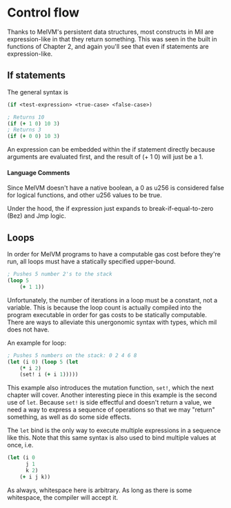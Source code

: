 # Control flow

Thanks to MelVM's persistent data structures, most constructs in Mil are
expression-like in that they return something. This was
seen in the built in functions of Chapter 2, and again you'll see that even
if statements are expression-like.

## If statements
The general syntax is
```clojure
(if <test-expression> <true-case> <false-case>)
```

```clojure
; Returns 10
(if (+ 1 0) 10 3)
; Returns 3
(if (+ 0 0) 10 3)
```

An expression can be embedded within the if statement directly because
arguments are evaluated first, and the result of (+ 1 0) will just be a 1.

#### Language Comments
Since MelVM doesn't have a native boolean, a 0 as u256 is considered
false for logical functions, and other u256 values to be true.

Under the hood, the if expression just expands to break-if-equal-to-zero (Bez)
and Jmp logic.

## Loops
In order for MelVM programs to have a computable gas cost before they're run,
all loops must have a statically specified upper-bound.

```clojure
; Pushes 5 number 2's to the stack
(loop 5
    (+ 1 1))
```

Unfortunately, the number of iterations in a loop must be a constant, not a
variable. This is because the loop count is actually compiled into the program
executable in order for gas costs to be statically computable. There are ways
to alleviate this unergonomic syntax with types, which mil does not have.

An example for loop:
```clojure
; Pushes 5 numbers on the stack: 0 2 4 6 8
(let (i 0) (loop 5 (let
    (* i 2)
    (set! i (+ i 1)))))
```

This example also introduces the mutation function, `set!`, which the next
chapter will cover. Another interesting piece in this example is the second use
of `let`. Because `set!` is side effectful and doesn't return a value, we need
a way to express a sequence of operations so that we may "return" something, as
well as do some side effects.

The `let` bind is the only way to execute multiple expressions in a sequence
like this. Note that this same syntax is also used to bind multiple values at once, i.e.

```clojure
(let (i 0
      j 1
      k 2)
    (+ i j k))
```

As always, whitespace here is arbitrary. As long as there is some whitespace,
the compiler will accept it.
